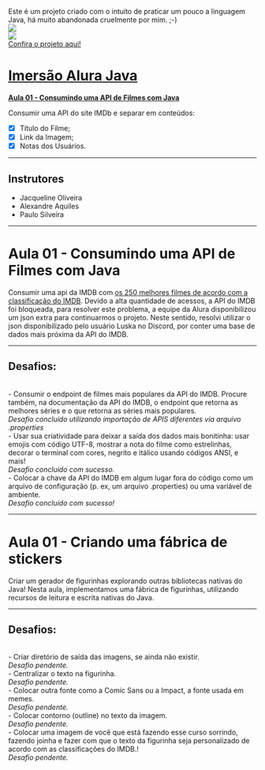 Este é um projeto criado com o intuito de praticar um pouco a linguagem Java, há muito abandonada cruelmente por mim. ;-)
<br>
![](http://img.shields.io/static/v1?label=STATUS&message=EM%20DESENVOLVIMENTO&color=GREEN&style=for-the-badge)
<br>
![](https://user-images.githubusercontent.com/18605511/228116499-c0197e2a-54ce-4ace-8927-58240bad9a89.png)
<br>[Confira o projeto aqui!](https://replit.com/@NadinaelSilva/AluraAdesivos)
# [Imersão Alura Java](https://www.alura.com.br/imersao-java?version=java2)

 
**[Aula 01 - Consumindo uma API de Filmes com Java](https://github.com/PamelaRondina/Imersao-Alura-Java#aula-01---consumindo-uma-api-de-filmes-com-java)**
 
Consumir uma API do site IMDb e separar em conteúdos:
- [x] Título do Filme;
- [x] Link da Imagem;
- [x] Notas dos Usuários.
_____________________

## Instrutores
- Jacqueline Oliveira
- Alexandre Aquiles
- Paulo Silveira
____________________
 
# Aula 01 - Consumindo uma API de Filmes com Java

Consumir uma api da IMDB com [os 250 melhores filmes de acordo com a classificação do IMDB](https://www.imdb.com/chart/top/).
Devido a alta quantidade de acessos, a API do IMDB foi bloqueada, para resolver este problema, a equipe da Alura disponibilizou
um json extra para continuarmos o projeto. Neste sentido, resolvi utilizar o json disponibilizado pelo usuário Luska no Discord,
por conter uma base de dados mais próxima da API do IMDB.

_____________________________________
<h2>Desafios: </h2>
 <br>- Consumir o endpoint de filmes mais populares da API do IMDB. Procure também, na documentação da API do IMDB, o endpoint
 que retorna as melhores séries e o que retorna as séries mais populares.
 <br><i>Desafio concluído utilizando importação de APIS diferentes via arquivo .properties</i>
<br>- Usar sua criatividade para deixar a saída dos dados mais bonitinha: usar emojis com código UTF-8, mostrar a nota do filme
como estrelinhas, decorar o terminal com cores, negrito e itálico usando códigos ANSI, e mais!
<br><i>Desafio concluído com sucesso.</i>
<br>- Colocar a chave da API do IMDB em algum lugar fora do código como um arquivo de configuração (p. ex, um arquivo .properties)
ou uma variável de ambiente.
<br><i>Desafio concluído com sucesso!</i>

____________________
 
# Aula 01 - Criando uma fábrica de stickers
 Criar um gerador de figurinhas explorando outras bibliotecas nativas do Java! Nesta aula, implementamos uma fábrica de
 figurinhas, utilizando recursos de leitura e escrita nativas do Java.

_____________________________________
<h2>Desafios: </h2>
<br>- Criar diretório de saída das imagens, se ainda não existir.
<br><i>Desafio pendente.</i>
<br>- Centralizar o texto na figurinha.
<br><i>Desafio pendente.</i>
<br>- Colocar outra fonte como a Comic Sans ou a Impact, a fonte usada em memes.
<br><i>Desafio pendente.</i>
<br>- Colocar contorno (outline) no texto da imagem.
<br><i>Desafio pendente.</i>
<br>- Colocar uma imagem de você que está fazendo esse curso sorrindo, fazendo joinha e fazer com que o texto da figurinha
seja personalizado de acordo com as classificações do IMDB.!
<br><i>Desafio pendente.</i>
